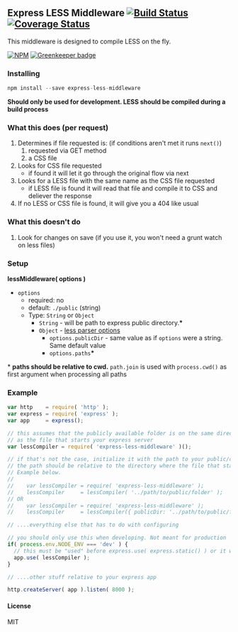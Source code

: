 
## Express LESS Middleware [![Build Status](https://travis-ci.org/vernak2539/express-less-middleware.svg?branch=master)](https://travis-ci.org/vernak2539/express-less-middleware) [![Coverage Status](https://coveralls.io/repos/vernak2539/express-less-middleware/badge.svg?branch=coveralls_support)](https://coveralls.io/r/vernak2539/express-less-middleware?branch=master)

This middleware is designed to compile LESS on the fly.

[![NPM](https://nodei.co/npm/express-less-middleware.png?downloads=true)](https://nodei.co/npm/express-less-middleware/) [![Greenkeeper badge](https://badges.greenkeeper.io/vernak2539/express-less-middleware.svg)](https://greenkeeper.io/)

### Installing

```js
npm install --save express-less-middleware
```

**Should only be used for development. LESS should be compiled during a build process**

### What this does (per request)

1. Determines if file requested is: (if conditions aren't met it runs `next()`)
    1. requested via GET method
    2. a CSS file
2. Looks for CSS file requested
    * if found it will let it go through the original flow via next
3. Looks for a LESS file with the same name as the CSS file requested
    * if LESS file is found it will read that file and compile it to CSS and deliever the response
4. If no LESS or CSS file is found, it will give you a 404 like usual

### What this doesn't do

1. Look for changes on save (if you use it, you won't need a grunt watch on less files)

### Setup

**lessMiddleware( options )**
* `options`
  * required: no
  * default: `./public` (string)
  * Type: `String` or `Object`
    * `String` - will be path to express public directory.__*__
    * `Object` - [less parser options][1]
      * `options.publicDir` - same value as if `options` were a string. Same default value
      * `options.paths`__*__


\* **paths should be relative to cwd.** `path.join` is used with `process.cwd()` as first argument when processing all paths

### Example

```js
var http    = require( 'http' );
var express = require( 'express' );
var app     = express();

// this assumes that the publicly available folder is on the same directory level
// as the file that starts your express server
var lessCompiler = require( 'express-less-middleware' )();

// if that's not the case, initialize it with the path to your public/client-side folder
// the path should be relative to the directory where the file that starts your express server is
// Example below.
//
//    var lessCompiler = require( 'express-less-middleware' );
//    lessCompiler     = lessCompiler( '../path/to/public/folder' );
// OR
//    var lessCompiler = require( 'express-less-middleware' );
//    lessCompiler     = lessCompiler({ publicDir: '../path/to/public/folder', ... });

// ....everything else that has to do with configuring

// you should only use this when developing. Not meant for production
if( process.env.NODE_ENV === 'dev' ) {
  // this must be "used" before express.use( express.static() ) or it will not work (no next())
  app.use( lessCompiler );
}

// ....other stuff relative to your express app

http.createServer( app ).listen( 8000 );
```

#### License

MIT

[1]: https://www.npmjs.org/package/less
